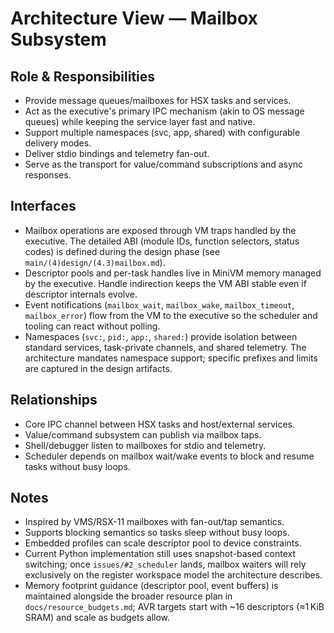 # Architecture View — Mailbox Subsystem

## Role & Responsibilities
- Provide message queues/mailboxes for HSX tasks and services.
- Act as the executive's primary IPC mechanism (akin to OS message queues) while keeping the service layer fast and native.
- Support multiple namespaces (svc, app, shared) with configurable delivery modes.
- Deliver stdio bindings and telemetry fan-out.
- Serve as the transport for value/command subscriptions and async responses.

## Interfaces
- Mailbox operations are exposed through VM traps handled by the executive. The detailed ABI (module IDs, function selectors, status codes) is defined during the design phase (see `main/(4)design/(4.3)mailbox.md`).
- Descriptor pools and per-task handles live in MiniVM memory managed by the executive. Handle indirection keeps the VM ABI stable even if descriptor internals evolve.
- Event notifications (`mailbox_wait`, `mailbox_wake`, `mailbox_timeout`, `mailbox_error`) flow from the VM to the executive so the scheduler and tooling can react without polling.
- Namespaces (`svc:`, `pid:`, `app:`, `shared:`) provide isolation between standard services, task-private channels, and shared telemetry. The architecture mandates namespace support; specific prefixes and limits are captured in the design artifacts.

## Relationships
- Core IPC channel between HSX tasks and host/external services.
- Value/command subsystem can publish via mailbox taps.
- Shell/debugger listen to mailboxes for stdio and telemetry.
- Scheduler depends on mailbox wait/wake events to block and resume tasks without busy loops.

## Notes
- Inspired by VMS/RSX-11 mailboxes with fan-out/tap semantics.
- Supports blocking semantics so tasks sleep without busy loops.
- Embedded profiles can scale descriptor pool to device constraints.
- Current Python implementation still uses snapshot-based context switching; once `issues/#2_scheduler` lands, mailbox waiters will rely exclusively on the register workspace model the architecture describes.
- Memory footprint guidance (descriptor pool, event buffers) is maintained alongside the broader resource plan in `docs/resource_budgets.md`; AVR targets start with ~16 descriptors (≈1 KiB SRAM) and scale as budgets allow.
